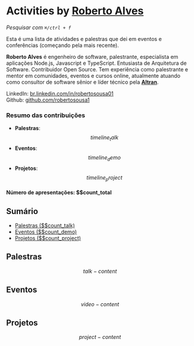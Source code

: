 # Activities by <a href="https://www.linkedin.com/in/robertosousa01" target="_blank">Roberto Alves</a>

_Pesquisar com `⌘/ctrl + f`_

Esta é uma lista de atividades e palestras que dei em eventos e conferências (começando pela mais recente).

**Roberto Alves** é engenheiro de software, palestrante, especialista em aplicações Node.js, Javascript e TypeScript. Entusiasta de Arquitetura de Software. Contribuidor Open Source. Tem experiência como palestrante e mentor em comunidades, eventos e cursos online, atualmente atuando como consultor de software sênior e líder técnico pela <a href="https://www.altran.com.br" target="__blank">**Altran**</a>.

<!-- CV Online:  []()   -->
LinkedIn: [br.linkedin.com/in/robertosousa01](https://www.linkedin.com/in/robertosousa01)  
Github:  [github.com/robertosousa1](https://github.com/robertosousa1)  

### Resumo das contribuições

* **Palestras**: $$timeline_talk$$
* **Eventos**: $$timeline_demo$$
* **Projetos**: $$timeline_project$$
<!-- * **Blog Posts**: $$timeline_blog$$ -->

#### Número de apresentações: $$count_total

## Sumário

- [Palestras ($$count_talk)](#palestras)
- [Eventos ($$count_demo)](#eventos)
- [Projetos ($$count_project)](#projetos)
<!-- - [Blog Posts ($$count_blog)](#blog-posts) -->

## Palestras

$$talk-content$$

## Eventos

$$video-content$$

## Projetos

$$project-content$$

<!-- ## Blog Posts -->

<!-- $$blog-content$$ -->